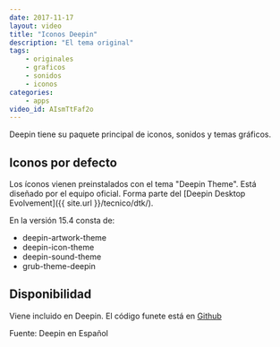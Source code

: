 ```yaml
---
date: 2017-11-17
layout: video
title: "Iconos Deepin"
description: "El tema original"
tags:
    - originales
    - graficos
    - sonidos
    - iconos
categories:
    - apps
video_id: AIsmTtFaf2o
---
```


Deepin tiene su paquete principal de iconos, sonidos y temas gráficos.

## Iconos por defecto

Los íconos vienen preinstalados con el tema "Deepin Theme". Está diseñado por el equipo oficial. Forma parte del [Deepin Desktop Evolvement]({{ site.url }}/tecnico/dtk/).

En la versión 15.4 consta de:
* deepin-artwork-theme
* deepin-icon-theme
* deepin-sound-theme
* grub-theme-deepin

## Disponibilidad

Viene incluido en Deepin. El código funete está en [Github](https://github.com/linuxdeepin/deepin-icon-theme)

Fuente: Deepin en Español
